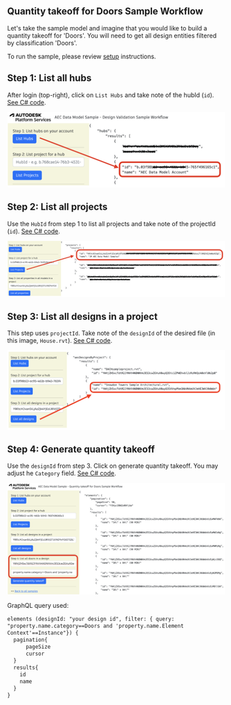 ## Quantity takeoff for Doors Sample Workflow

Let's take the sample model and imagine that you would like to build a quantity takeoff for 'Doors'. You will need to get all design entities filtered by classification 'Doors'. 

To run the sample, please review [setup](./README.md#SETUP) instructions.

## Step 1: List all hubs

After login (top-right), click on `List Hubs` and take note of the hubId (`id`). [See C# code](/Controllers/HubsProjects.cs). 

![Step 1](./images/hubs.png)

## Step 2: List all projects

Use the `HubId` from step 1 to list all projects and take note of the projectId (`id`). [See C# code](/Controllers/HubsProjects.cs). 

![Step 2](./images/projects.png)

## Step 3: List all designs in a project

This step uses `projectId`. Take note of the `designId` of the desired file (in this image, `House.rvt`). [See C# code](/Controllers/Designs.cs). 

![Step 3](./images/designs.png)

## Step 4: Generate quantity takeoff

Use the `designId` from step 3. Click on generate quantity takeoff. You may adjust he `Category` field. [See C# code](/Controllers/QuantityTakeOff.cs). 

![Step 3](./images/quantity.png)

GraphQL query used:

```
elements (designId: "your design id", filter: { query: "property.name.category==Doors and 'property.name.Element Context'==Instance"}) {
  pagination{
      pageSize
      cursor
  }
  results{
    id
    name
  }
}
```